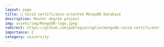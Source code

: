 ```yaml
---
layout: page
title: 📄 Covid certificates-oriented MongoDB Database
description: Master degree project
img: assets/img/MongoDB-logo.jpeg
redirect: https://github.com/pablogiaccaglia/mongodb-covid-certificates
importance: 2
category: university
---
```

